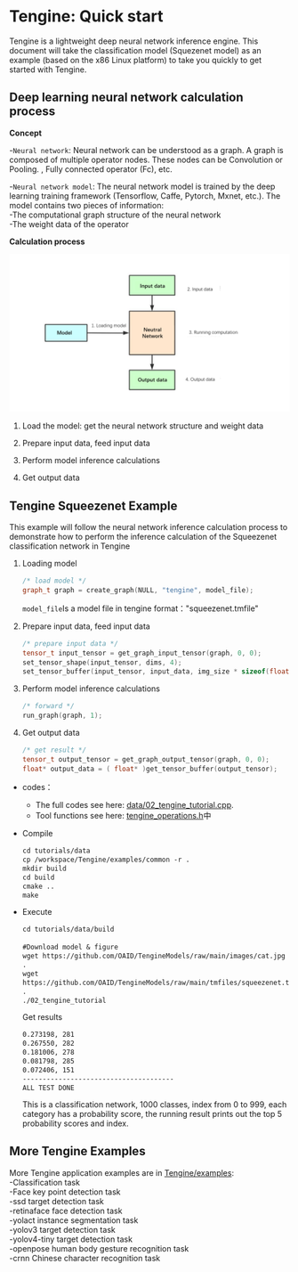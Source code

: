 # Tengine: Quick start    

Tengine is a lightweight deep neural network inference engine. This document will take the classification model (Squezenet model) as an example (based on the x86 Linux platform) to take you quickly to get started with Tengine.   

## Deep learning neural network calculation process    

**Concept**

-`Neural network`: Neural network can be understood as a graph. A graph is composed of multiple operator nodes. These nodes can be Convolution or Pooling. , Fully connected operator (Fc), etc.    

-`Neural network model`: The neural network model is trained by the deep learning training framework (Tensorflow, Caffe, Pytorch, Mxnet, etc.). The model contains two pieces of information:   
   -The computational graph structure of the neural network   
   -The weight data of the operator    
  
**Calculation process**

![inference](data/inference.png)

1. Load the model: get the neural network structure and weight data   

2. Prepare input data, feed input data   

3. Perform model inference calculations    

4. Get output data    

## Tengine Squeezenet Example  
This example will follow the neural network inference calculation process to demonstrate how to perform the inference calculation of the Squeezenet classification network in Tengine    

1. Loading model
    ```cpp
    /* load model */
    graph_t graph = create_graph(NULL, "tengine", model_file);

    ```
    `model_file`Is a model file in tengine format："squeezenet.tmfile"

2. Prepare input data, feed input data   
    ```cpp
    /* prepare input data */
    tensor_t input_tensor = get_graph_input_tensor(graph, 0, 0);
    set_tensor_shape(input_tensor, dims, 4);
    set_tensor_buffer(input_tensor, input_data, img_size * sizeof(float));
    ```

3. Perform model inference calculations   
    ```cpp
    /* forward */
    run_graph(graph, 1);
    ```
4. Get output data   
    ```cpp
    /* get result */
    tensor_t output_tensor = get_graph_output_tensor(graph, 0, 0);
    float* output_data = ( float* )get_tensor_buffer(output_tensor);
    ```
* codes：
    - The full codes see here: [data/02_tengine_tutorial.cpp](data/02_tengine_tutorial.cpp).
    - Tool functions see here: [tengine_operations.h](https://github.com/OAID/Tengine/blob/tengine-lite/examples/common/tengine_operations.h)中

* Compile
    ```
    cd tutorials/data
    cp /workspace/Tengine/examples/common -r .
    mkdir build
    cd build
    cmake ..
    make
    ```
* Execute
    ```
    cd tutorials/data/build

    #Download model & figure
    wget https://github.com/OAID/TengineModels/raw/main/images/cat.jpg .
    wget https://github.com/OAID/TengineModels/raw/main/tmfiles/squeezenet.tmfile .
    ./02_tengine_tutorial
    ```
    Get results
    ```
    0.273198, 281
    0.267550, 282
    0.181006, 278
    0.081798, 285
    0.072406, 151
    --------------------------------------
    ALL TEST DONE
    ```
    This is a classification network, 1000 classes, index from 0 to 999, each category has a probability score, the running result prints out the top 5 probability scores and index.     


## More Tengine Examples
More Tengine application examples are in [Tengine/examples](https://github.com/OAID/Tengine/tree/tengine-lite/examples):   
-Classification task  
-Face key point detection task  
-ssd target detection task    
-retinaface face detection task   
-yolact instance segmentation task   
-yolov3 target detection task   
-yolov4-tiny target detection task   
-openpose human body gesture recognition task   
-crnn Chinese character recognition task    
